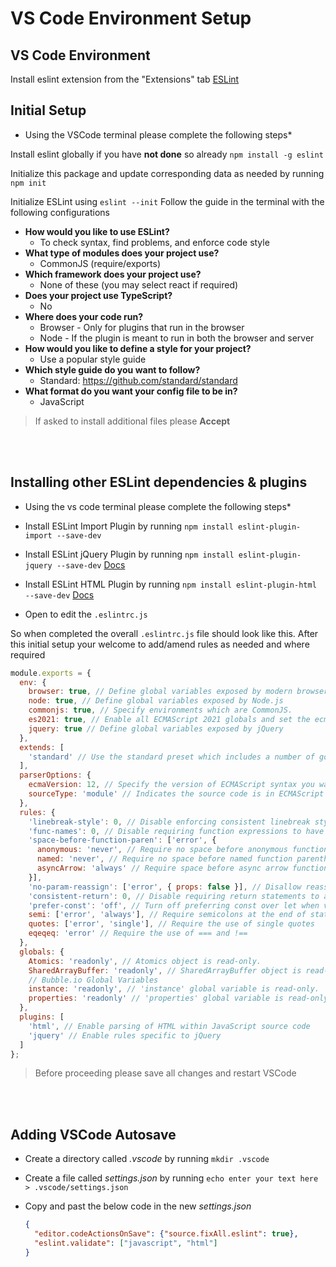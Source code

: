 # VS Code Environment Setup

## VS Code Environment

Install eslint extension from the "Extensions" tab [ESLint](https://marketplace.visualstudio.com/items?itemName=dbaeumer.vscode-eslint)

## Initial Setup

* Using the VSCode terminal please complete the following steps*

Install eslint globally if you have **not done** so already ```npm install -g eslint```

Initialize this package and update corresponding data as needed by running ```npm init```

Initialize ESLint using ```eslint --init``` Follow the guide in the terminal with the following configurations

* **How would you like to use ESLint?**
  * To check syntax, find problems, and enforce code style
* **What type of modules does your project use?**
  * CommonJS (require/exports)
* **Which framework does your project use?**
  * None of these (you may select react if required)
* **Does your project use TypeScript?**
  * No
* **Where does your code run?**
  * Browser - Only for plugins that run in the browser
  * Node - If the plugin is meant to run in both the browser and server
* **How would you like to define a style for your project?**
  * Use a popular style guide
* **Which style guide do you want to follow?**
  * Standard: <https://github.com/standard/standard>
* **What format do you want your config file to be in?**
  * JavaScript

> If asked to install additional files please **Accept**

</br>

</br>

## Installing other ESLint dependencies & plugins

* Using the vs code terminal please complete the following steps*

* Install ESLint Import Plugin by running ```npm install eslint-plugin-import --save-dev```
* Install ESLint jQuery Plugin by running ```npm install eslint-plugin-jquery --save-dev``` [Docs](https://github.com/dgraham/eslint-plugin-jquery)
* Install ESLint HTML Plugin by running ```npm install eslint-plugin-html --save-dev``` [Docs](https://github.com/BenoitZugmeyer/eslint-plugin-html/)
* Open to edit the ```.eslintrc.js```

So when completed the overall ```.eslintrc.js``` file should look like this.  After this initial setup your welcome to add/amend rules as needed and where required

```js
module.exports = {
  env: {
    browser: true, // Define global variables exposed by modern browsers
    node: true, // Define global variables exposed by Node.js
    commonjs: true, // Specify environments which are CommonJS.
    es2021: true, // Enable all ECMAScript 2021 globals and set the ecmaVersion parser option to 12.
    jquery: true // Define global variables exposed by jQuery
  },
  extends: [
    'standard' // Use the standard preset which includes a number of good practices by default
  ],
  parserOptions: {
    ecmaVersion: 12, // Specify the version of ECMAScript syntax you want to use.
    sourceType: 'module' // Indicates the source code is in ECMAScript modules
  },
  rules: {
    'linebreak-style': 0, // Disable enforcing consistent linebreak style (Unix \n or Windows \r\n)
    'func-names': 0, // Disable requiring function expressions to have a name
    'space-before-function-paren': ['error', {
      anonymous: 'never', // Require no space before anonymous function parentheses
      named: 'never', // Require no space before named function parentheses
      asyncArrow: 'always' // Require space before async arrow function parentheses
    }],
    'no-param-reassign': ['error', { props: false }], // Disallow reassignment of function parameters but allows modification of properties of parameters
    'consistent-return': 0, // Disable requiring return statements to always specify values
    'prefer-const': 'off', // Turn off preferring const over let when variable is not reassigned
    semi: ['error', 'always'], // Require semicolons at the end of statements
    quotes: ['error', 'single'], // Require the use of single quotes
    eqeqeq: 'error' // Require the use of === and !==
  },
  globals: {
    Atomics: 'readonly', // Atomics object is read-only.
    SharedArrayBuffer: 'readonly', // SharedArrayBuffer object is read-only.
    // Bubble.io Global Variables
    instance: 'readonly', // 'instance' global variable is read-only.
    properties: 'readonly' // 'properties' global variable is read-only.
  },
  plugins: [
    'html', // Enable parsing of HTML within JavaScript source code
    'jquery' // Enable rules specific to jQuery
  ]
};

```

> Before proceeding please save all changes and restart VSCode

</br>

</br>

## Adding VSCode Autosave

* Create a directory called *.vscode* by running ```mkdir .vscode```
* Create a file called *settings.json* by running ```echo enter your text here > .vscode/settings.json```
* Copy and past the below code in the new *settings.json*
  
  ```JSON
  {
    "editor.codeActionsOnSave": {"source.fixAll.eslint": true},
    "eslint.validate": ["javascript", "html"]
  }
  ```
